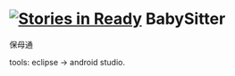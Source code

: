 [![Stories in Ready](https://badge.waffle.io/soon530/BabySitter.png?label=ready&title=Ready)](https://waffle.io/soon530/BabySitter)
BabySitter
==========

保母通

tools: eclipse -> android studio.